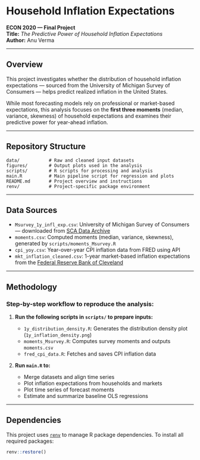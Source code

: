 # Household Inflation Expectations

**ECON 2020 — Final Project**  
**Title:** *The Predictive Power of Household Inflation Expectations*  
**Author:** Anu Verma

---

## Overview

This project investigates whether the distribution of household inflation expectations — sourced from the University of Michigan Survey of Consumers — helps predict realized inflation in the United States.

While most forecasting models rely on professional or market-based expectations, this analysis focuses on the **first three moments** (median, variance, skewness) of household expectations and examines their predictive power for year-ahead inflation.

---

## Repository Structure

```
data/           # Raw and cleaned input datasets
figures/        # Output plots used in the analysis
scripts/        # R scripts for processing and analysis
main.R          # Main pipeline script for regression and plots
README.md       # Project overview and instructions
renv/           # Project-specific package environment
```

---

## Data Sources

- `Msurvey_1y_infl_exp.csv`: University of Michigan Survey of Consumers — downloaded from [SCA Data Archive](https://data.sca.isr.umich.edu/data-archive/mine.php)
- `moments.csv`: Computed moments (median, variance, skewness), generated by `scripts/moments_Msurvey.R`
- `cpi_yoy.csv`: Year-over-year CPI inflation data from FRED using API
- `mkt_inflation_cleaned.csv`: 1-year market-based inflation expectations from the [Federal Reserve Bank of Cleveland](https://www.clevelandfed.org/indicators-and-data/inflation-expectations)

---

## Methodology

### Step-by-step workflow to reproduce the analysis:

1. **Run the following scripts in `scripts/` to prepare inputs:**
   - `1y_distribution_density.R`: Generates the distribution density plot (`1y_inflation_density.png`)
   - `moments_Msurvey.R`: Computes survey moments and outputs `moments.csv`
   - `fred_cpi_data.R`: Fetches and saves CPI inflation data

2. **Run `main.R` to:**
   - Merge datasets and align time series
   - Plot inflation expectations from households and markets
   - Plot time series of forecast moments
   - Estimate and summarize baseline OLS regressions

---

## Dependencies

This project uses [`renv`](https://rstudio.github.io/renv/) to manage R package dependencies. To install all required packages:

```r
renv::restore()
```



